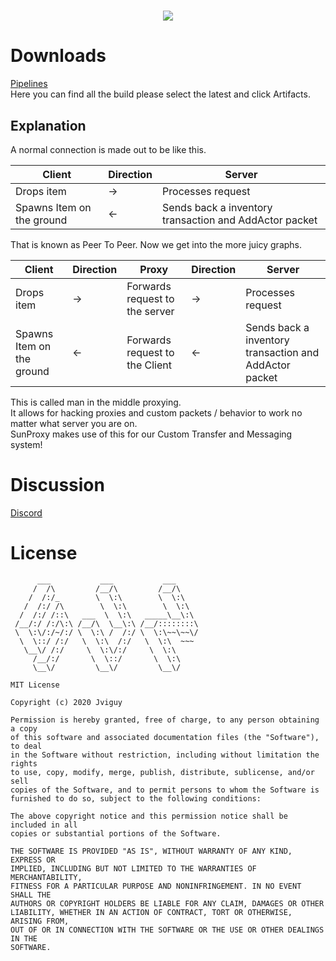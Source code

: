 # <p align="center"><img src="https://github.com/SunProxy/sun/blob/master/SunProxy.png"/></p>

# Downloads
<a align="center">[Pipelines](https://app.circleci.com/pipelines/github/SunProxy/sun) </a><br>
Here you can find all the build please select the latest and click Artifacts.

## Explanation
A normal connection is made out to be like this. <br >

Client | Direction | Server
------------ | ------------- | -------------
Drops item |  -> | Processes request
Spawns Item on the ground | <- | Sends back a inventory transaction and AddActor packet

That is known as Peer To Peer. Now we get into the more juicy graphs.

Client | Direction | Proxy | Direction | Server
------------ | ------------- | ------------- | ------------- | -------------
Drops item | -> | Forwards request to the server | -> | Processes request
Spawns Item on the ground | <- | Forwards request to the Client | <- | Sends back a inventory transaction and AddActor packet

This is called man in the middle proxying. <br>
It allows for hacking proxies and custom packets / behavior to work no matter what server you are on. <br>
SunProxy makes use of this for our Custom Transfer and Messaging system!

# Discussion
<a align="center">[Discord](https://discord.gg/g4SJUffja3) </a><br>
# License
```
      ___           ___           ___
     /  /\         /__/\         /__/\
    /  /:/_        \  \:\        \  \:\
   /  /:/ /\        \  \:\        \  \:\
  /  /:/ /::\   ___  \  \:\   _____\__\:\
 /__/:/ /:/\:\ /__/\  \__\:\ /__/::::::::\
 \  \:\/:/~/:/ \  \:\ /  /:/ \  \:\~~\~~\/
  \  \::/ /:/   \  \:\  /:/   \  \:\  ~~~
   \__\/ /:/     \  \:\/:/     \  \:\
     /__/:/       \  \::/       \  \:\
     \__\/         \__\/         \__\/

MIT License

Copyright (c) 2020 Jviguy

Permission is hereby granted, free of charge, to any person obtaining a copy
of this software and associated documentation files (the "Software"), to deal
in the Software without restriction, including without limitation the rights
to use, copy, modify, merge, publish, distribute, sublicense, and/or sell
copies of the Software, and to permit persons to whom the Software is
furnished to do so, subject to the following conditions:

The above copyright notice and this permission notice shall be included in all
copies or substantial portions of the Software.

THE SOFTWARE IS PROVIDED "AS IS", WITHOUT WARRANTY OF ANY KIND, EXPRESS OR
IMPLIED, INCLUDING BUT NOT LIMITED TO THE WARRANTIES OF MERCHANTABILITY,
FITNESS FOR A PARTICULAR PURPOSE AND NONINFRINGEMENT. IN NO EVENT SHALL THE
AUTHORS OR COPYRIGHT HOLDERS BE LIABLE FOR ANY CLAIM, DAMAGES OR OTHER
LIABILITY, WHETHER IN AN ACTION OF CONTRACT, TORT OR OTHERWISE, ARISING FROM,
OUT OF OR IN CONNECTION WITH THE SOFTWARE OR THE USE OR OTHER DEALINGS IN THE
SOFTWARE.
```

